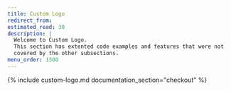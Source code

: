 ```yaml
---
title: Custom Logo
redirect_from:
estimated_read: 30
description: |
  Welcome to Custom Logo.
  This section has extented code examples and features that were not
  covered by the other subsections.
menu_order: 1300
---
```


{% include custom-logo.md documentation_section="checkout" %}

